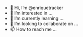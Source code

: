 - 👋 Hi, I’m @enriquetracker
- 👀 I’m interested in ...
- 🌱 I’m currently learning ...
- 💞️ I’m looking to collaborate on ...
- 📫 How to reach me ...

<!---
enriquetracker/enriquetracker is a ✨ special ✨ repository because its `README.md` (this file) appears on your GitHub profile.
You can click the Preview link to take a look at your changes.
--->
